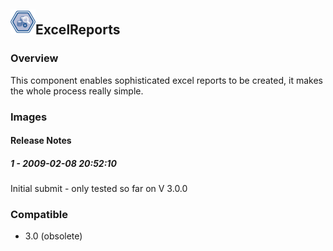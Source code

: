 ## <img src='./logo.jpg' width='40' height='40'>ExcelReports

### Overview
This component enables sophisticated excel reports to be created, it makes the whole process really simple.
### Images




#### Release Notes

##### 1 - 2009-02-08 20:52:10
Initial submit - only tested so far on V 3.0.0
### Compatible
 -  3.0 (obsolete)